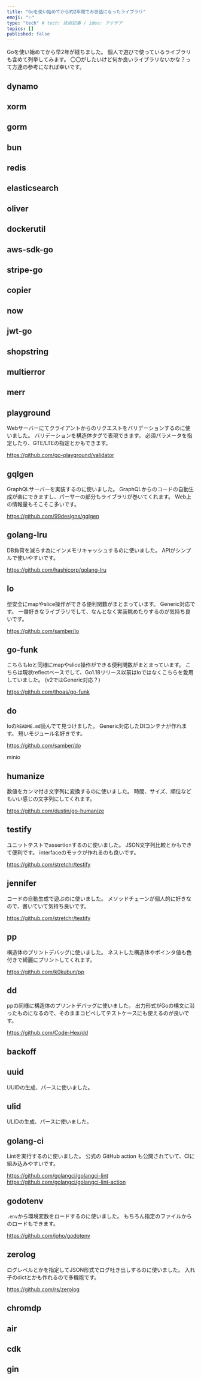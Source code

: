```yaml
---
title: "Goを使い始めてから約2年間でお世話になったライブラリ"
emoji: "✨"
type: "tech" # tech: 技術記事 / idea: アイデア
topics: []
published: false
---
```


Goを使い始めてから早2年が経ちました。
個人で遊びで使っているライブラリも含めて列挙してみます。
〇〇がしたいけど何か良いライブラリないかな？って方達の参考になれば幸いです。

## dynamo

## xorm

## gorm

## bun

## redis

## elasticsearch

## oliver

## dockerutil

## aws-sdk-go

## stripe-go

## copier

## now

## jwt-go

## shopstring

## multierror

## merr

## playground

Webサーバーにてクライアントからのリクエストをバリデーションするのに使いました。
バリデーションを構造体タグで表現できます。
必須パラメータを指定したり、GTE/LTEの指定とかもできます。

https://github.com/go-playground/validator

## gqlgen

GraphQLサーバーを実装するのに使いました。
GraphQLからのコードの自動生成が楽にできますし、パーサーの部分もライブラリが巻いてくれます。
Web上の情報量もそこそこ多いです。

https://github.com/99designs/gqlgen

## golang-lru

DB負荷を減らす為にインメモリキャッシュするのに使いました。
APIがシンプルで使いやすいです。

https://github.com/hashicorp/golang-lru

## lo

型安全にmapやslice操作ができる便利関数がまとまっています。
Generic対応です。
一番好きなライブラリでして、なんとなく実装眺めたりするのが気持ち良いです。

https://github.com/samber/lo

## go-funk

こちらもloと同様にmapやslice操作ができる便利関数がまとまっています。
こちらは現状reflectベースでして、Go1.18リリース以前はloではなくこちらを愛用していました。
(v2ではGeneric対応？)

https://github.com/thoas/go-funk

## do

loの`README.md`読んでて見つけました。
Generic対応したDIコンテナが作れます。
短いモジュール名好きです。

https://github.com/samber/do

minio

## humanize

数値をカンマ付き文字列に変換するのに使いました。
時間、サイズ、順位などもいい感じの文字列にしてくれます。

https://github.com/dustin/go-humanize

## testify

ユニットテストでassertionするのに使いました。
JSON文字列比較とかもできて便利です。
interfaceのモックが作れるのも良いです。

https://github.com/stretchr/testify

## jennifer

コードの自動生成で遊ぶのに使いました。
メソッドチェーンが個人的に好きなので、書いていて気持ち良いです。

https://github.com/stretchr/testify

## pp

構造体のプリントデバッグに使いました。
ネストした構造体やポインタ値も色付きで綺麗にプリントしてくれます。

https://github.com/k0kubun/pp

## dd

ppの同様に構造体のプリントデバッグに使いました。
出力形式がGoの構文に沿ったものになるので、そのままコピペしてテストケースにも使えるのが良いです。

https://github.com/Code-Hex/dd

## backoff

## uuid

UUIDの生成、パースに使いました。

## ulid

ULIDの生成、パースに使いました。

## golang-ci

Lintを実行するのに使いました。
公式の GitHub action も公開されていて、CIに組み込みやすいです。

https://github.com/golangci/golangci-lint
https://github.com/golangci/golangci-lint-action

## godotenv

`.env`から環境変数をロードするのに使いました。
もちろん指定のファイルからのロードもできます。

https://github.com/joho/godotenv

## zerolog

ログレベルとかを指定してJSON形式でログ吐き出しするのに使いました。
入れ子のdictとかも作れるので多機能です。

https://github.com/rs/zerolog

## chromdp

## air

## cdk

## gin
